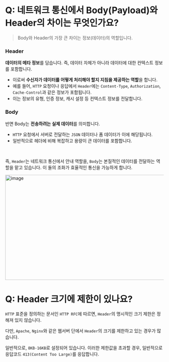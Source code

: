 # Q: 네트워크 통신에서 Body(Payload)와 Header의 차이는 무엇인가요?
> Body와 Header의 가장 큰 차이는 정보(데이터)의 역할입니다.

### Header
**데이터의 메타 정보**를 담습니다. 즉, 데이터 자체가 아니라 데이터에 대한 컨텍스트 정보를 포함합니다. 
- 이로써 **수신자가 데이터를 어떻게 처리해야 할지 지침을 제공하는 역할**을 합니다. 
- 예를 들어, `HTTP` 요청이나 응답에서 `Header`에는 `Content-Type`, `Authorization`, `Cache-Control`과 같은 정보가 포함됩니다.
- 이는 정보의 유형, 인증 정보, 캐시 설정 등 컨텍스트 정보를 전달합니다.

### Body
반면 Body는 **전송하려는 실제 데이터**를 의미합니다. 
- `HTTP` 요청에서 서버로 전달하는 `JSON` 데이터나 폼 데이터가 이에 해당됩니다.
- 일반적으로 헤더에 비해 복잡하고 용량이 큰 데이터를 포함합니다.

<br/>

즉, `Header`는 네트워크 통신에서 안내 역할을, `Body`는 본질적인 데이터를 전달하는 역할을 맡고 있습니다. 이 둘의 조화가 효율적인 통신을 가능하게 합니다.

<img width="620" height="334" alt="image" src="https://github.com/user-attachments/assets/e506b881-ef71-4a97-be26-89bfd31956e3" />

<br/>

# Q: Header 크기에 제한이 있나요?  

`HTTP` 표준을 정의하는 문서인 `HTTP RFC`에 따르면, `Header`의 명시적인 크기 제한은 정해져 있지 않습니다.   

다만, `Apache`, `Nginx`와 같은 웹서버 단에서 `Header`의 크기를 제한하고 있는 경우가 많습니다. 

일반적으로, `8KB-16KB`로 설정되어 있습니다. 이러한 제한값을 초과할 경우, 일반적으로 응답코드 `413(Content Too Large)`를 응답합니다.


